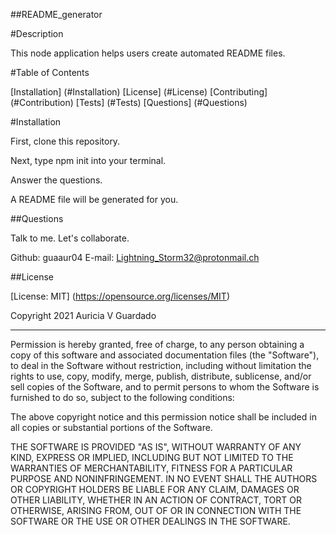 ##README_generator

#Description 

This node application helps users create automated README files.

#Table of Contents

[Installation] (#Installation)
[License] (#License)
[Contributing] (#Contribution)
[Tests] (#Tests)
[Questions] (#Questions)


#Installation

First, clone this repository. 

Next, type npm init into your terminal. 

Answer the questions. 

A README file will be generated for you. 


##Questions 

Talk to me. Let's collaborate.

Github: guaaur04 
E-mail: Lightning_Storm32@protonmail.ch 

##License 

[License: MIT] (https://opensource.org/licenses/MIT)

Copyright 2021 Auricia V Guardado

----------------------------------------------------------------------------------------------------------------------------------------------------------------

Permission is hereby granted, free of charge, to any person obtaining a copy of this software and associated documentation files (the "Software"), to deal in the Software without restriction, including without limitation the rights to use, copy, modify, merge, publish, distribute, sublicense, and/or sell copies of the Software, and to permit persons to whom the Software is furnished to do so, subject to the following conditions:

The above copyright notice and this permission notice shall be included in all copies or substantial portions of the Software.

THE SOFTWARE IS PROVIDED "AS IS", WITHOUT WARRANTY OF ANY KIND, EXPRESS OR IMPLIED, INCLUDING BUT NOT LIMITED TO THE WARRANTIES OF MERCHANTABILITY, FITNESS FOR A PARTICULAR PURPOSE AND NONINFRINGEMENT. IN NO EVENT SHALL THE AUTHORS OR COPYRIGHT HOLDERS BE LIABLE FOR ANY CLAIM, DAMAGES OR OTHER LIABILITY, WHETHER IN AN ACTION OF CONTRACT, TORT OR OTHERWISE, ARISING FROM, OUT OF OR IN CONNECTION WITH THE SOFTWARE OR THE USE OR OTHER DEALINGS IN THE SOFTWARE.